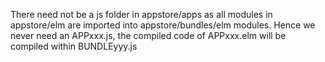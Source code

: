 There need not be a js folder in appstore/apps as all modules in appstore/elm are imported into appstore/bundles/elm modules. Hence we never need an APPxxx.js, the compiled code of APPxxx.elm will be compiled within BUNDLEyyy.js